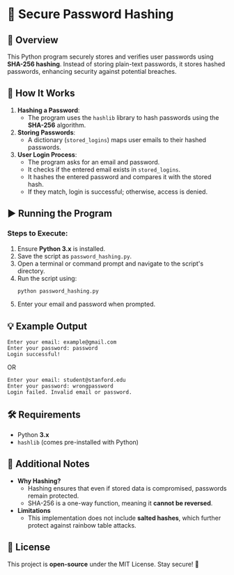 # 🔐 Secure Password Hashing

## 📌 Overview
This Python program securely stores and verifies user passwords using **SHA-256 hashing**. Instead of storing plain-text passwords, it stores hashed passwords, enhancing security against potential breaches.

## 🚀 How It Works
1. **Hashing a Password**: 
   - The program uses the `hashlib` library to hash passwords using the **SHA-256** algorithm.
2. **Storing Passwords**: 
   - A dictionary (`stored_logins`) maps user emails to their hashed passwords.
3. **User Login Process**: 
   - The program asks for an email and password.
   - It checks if the entered email exists in `stored_logins`.
   - It hashes the entered password and compares it with the stored hash.
   - If they match, login is successful; otherwise, access is denied.

## ▶️ Running the Program
### Steps to Execute:
1. Ensure **Python 3.x** is installed.
2. Save the script as `password_hashing.py`.
3. Open a terminal or command prompt and navigate to the script's directory.
4. Run the script using:
   ```sh
   python password_hashing.py
   ```
5. Enter your email and password when prompted.

## 💡 Example Output
```
Enter your email: example@gmail.com
Enter your password: password
Login successful!
```
OR
```
Enter your email: student@stanford.edu
Enter your password: wrongpassword
Login failed. Invalid email or password.
```

## 🛠️ Requirements
- Python **3.x**
- `hashlib` (comes pre-installed with Python)

## 🔖 Additional Notes
- **Why Hashing?**
  - Hashing ensures that even if stored data is compromised, passwords remain protected.
  - SHA-256 is a one-way function, meaning it **cannot be reversed**.
- **Limitations**
  - This implementation does not include **salted hashes**, which further protect against rainbow table attacks.

## 📜 License
This project is **open-source** under the MIT License. Stay secure! 🔐

